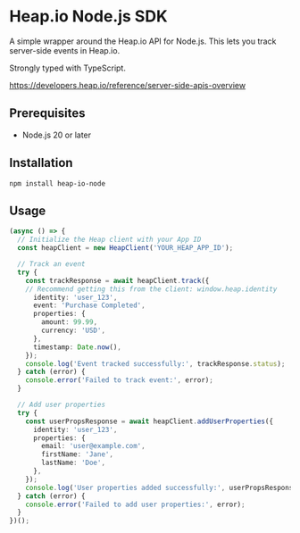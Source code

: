 # Heap.io Node.js SDK
A simple wrapper around the Heap.io API for Node.js. This lets you track server-side events in Heap.io.

Strongly typed with TypeScript.

https://developers.heap.io/reference/server-side-apis-overview

## Prerequisites
- Node.js 20 or later

## Installation
```shell
npm install heap-io-node
```

## Usage
```typescript
(async () => {
  // Initialize the Heap client with your App ID
  const heapClient = new HeapClient('YOUR_HEAP_APP_ID');

  // Track an event
  try {
    const trackResponse = await heapClient.track({
    // Recommend getting this from the client: window.heap.identity
      identity: 'user_123',
      event: 'Purchase Completed',
      properties: {
        amount: 99.99,
        currency: 'USD',
      },
      timestamp: Date.now(),
    });
    console.log('Event tracked successfully:', trackResponse.status);
  } catch (error) {
    console.error('Failed to track event:', error);
  }

  // Add user properties
  try {
    const userPropsResponse = await heapClient.addUserProperties({
      identity: 'user_123',
      properties: {
        email: 'user@example.com',
        firstName: 'Jane',
        lastName: 'Doe',
      },
    });
    console.log('User properties added successfully:', userPropsResponse.status);
  } catch (error) {
    console.error('Failed to add user properties:', error);
  }
})();
```